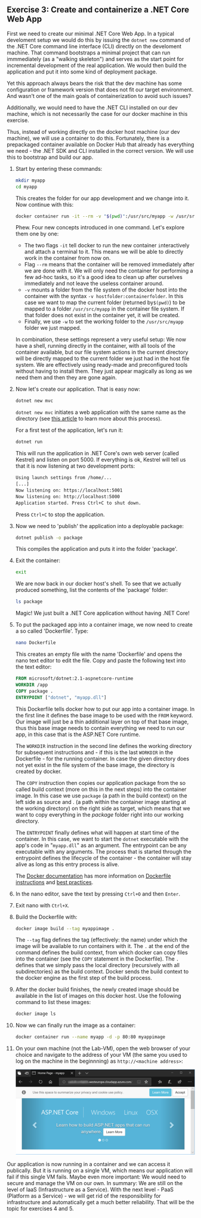 ## Exercise 3: Create and containerize a .NET Core Web App 

First we need to create our minimal .NET Core Web App. In a typical develoment setup we would do this by issuing the `dotnet new` command of the .NET Core command line interface (CLI) directly on the develoment machine. That command bootstraps a minimal project that can run immmediately (as a "walking skeleton") and serves as the start point for incremental development of the real application. We would then build the application and put it into some kind of deployment package.

Yet this approach always bears the risk that the dev machine has some configuration or framework version that does not fit our target environment. And wasn't one of the main goals of containerization to avoid such issues?
    
Additionally, we would need to have the .NET CLI installed on our dev machine, which is not necessarily the case for our docker machine in this exercise.

Thus, instead of working directly on the docker host machine (our dev machine), we will use a container to do this. Fortunately, there is a prepackaged container available on Docker Hub that already has everything we need - the .NET SDK and CLI installed in the correct version. We will use this to bootstrap and build our app.

1. Start by entering these commands:

    ```sh
    mkdir myapp
    cd myapp
    ```

    This creates the folder for our app development and we change into it. Now continue with this:

    ```sh
    docker container run -it --rm -v "$(pwd)":/usr/src/myapp -w /usr/src/myapp microsoft/dotnet:2.1-sdk sh 
    ```

    Phew. Four new concepts introduced in one command. Let's explore them one by one:

    * The two flags `-it` tell docker to run the new container `i`nteractively and attach a `t`erminal to it. This means we will be able to directly work in the container from now on.
    * Flag `--rm` means that the container will be removed immediately after we are done with it. We will only need the container for performing a few ad-hoc tasks, so it's a good idea to clean up after ourselves immediately and not leave the useless container around.
    * `-v` mounts a folder from the file system of the docker host into the container with the syntax `-v hostfolder:containerfolder`. In this case we want to map the current folder (returned by`$(pwd)`) to be mapped to a folder `/usr/src/myapp` in the container file system. If that folder does not exist in the container yet, it will be created.
    * Finally, we use `-w` to set the working folder to the `/usr/src/myapp` folder we just mapped.
    
    In combination, these settings represent a very useful setup: We now have a shell, running directly in the container, with all tools of the container available, but our file system actions in the current directory will be directly mapped to the current folder we just had in the host file system. We are effectively using ready-made and preconfigured tools without having to install them. They just appear magically as long as we need them and then they are gone again.

1. Now let's create our application. That is easy now: 

    ```sh
    dotnet new mvc
    ```

    `dotnet new mvc` initiates a web application with the same name as the directory (see [this article](https://docs.microsoft.com/en-us/aspnet/core/tutorials/first-mvc-app-xplat/start-mvc?view=aspnetcore-2.1) to learn more about this process).

    For a first test of the application, let's run it:

    ```sh
    dotnet run
    ```

    This will run the application in .NET Core's own web server (called Kestrel) and listen on port 5000. If everything is ok, Kestrel will tell us that it is now listening at two development ports:

    ```txt
    Using launch settings from /home/...
    [...]
    Now listening on: https://localhost:5001
    Now listening on: http://localhost:5000
    Application started. Press Ctrl+C to shut down.
    ```
    Press `Ctrl+C` to stop the application.

1. Now we need to 'publish' the application into a deployable package:

    ```sh
    dotnet publish -o package
    ```

    This compiles the application and puts it into the folder 'package'. 

1. Exit the container:

    ```sh
    exit
    ```

    We are now back in our docker host's shell. To see that we actually produced something, list the contents of the 'package' folder:

    ```sh
    ls package
    ```

    Magic! We just built a .NET Core application without having .NET Core!

1. To put the packaged app into a container image, we now need to create a so called 'Dockerfile'. Type:

    ```sh
    nano Dockerfile
    ```

    This creates an empty file with the name 'Dockerfile' and opens the nano text editor to edit the file. Copy and paste the following text into the text editor:

    ```Dockerfile
    FROM microsoft/dotnet:2.1-aspnetcore-runtime
    WORKDIR /app
    COPY package .
    ENTRYPOINT ["dotnet", "myapp.dll"]
    ```
    This Dockerfile tells docker how to put our app into a container image. In the first line it defines the base image to be used with the `FROM` keyword. Our image will just be a thin additional layer on top of that base image, thus this base image needs to contain everything we need to run our app, in this case that is the ASP.NET Core runtime.

    The `WORKDIR` instruction in the second line defines the working directory for subsequent instructions and - if this is the last `WORKDIR` in the Dockerfile - for the running container. In case the given directory does not yet exist in the file system of the base image, the directory is created by docker.

    The `COPY` instruction then copies our application package from the so called build context (more on this in the next steps) into the container image. In this case we use `package` (a path in the build context) on the left side as source and . (a path within the container image starting at the working directory) on the right side as target, which means that we want to copy everything in the *package* folder right into our working directory.

    The `ENTRYPOINT` finally defines what will happen at start time of the container. In this case, we want to start the `dotnet` executable with the app's code in "`myapp.dll`" as an argument. The entrypoint can be any executable with any arguments. The process that is started through the entrypoint defines the lifecycle of the container - the container will stay alive as long as this entry process is alive.

    The [Docker documentation](https://docs.docker.com/) has more information on [Dockerfile instructions](https://docs.docker.com/engine/reference/builder/) and [best practices](https://docs.docker.com/develop/develop-images/dockerfile_best-practices/).

1. In the nano editor, save the text by pressing `Ctrl+O` and then `Enter`.

1. Exit nano with `Ctrl+X`.

1. Build the Dockerfile with:

    ```sh
    docker image build --tag myappimage .
    ```

    The ``--tag`` flag defines the tag (effectively: the name) under which the image will be available to run containers with it. The `.` at the end of the command defines the build context, from which docker can copy files into the container (see the `COPY` statement in the Dockerfile). The `.` defines that we simply pass the local directory (recursively with all subdirectories) as the build context. Docker sends the build context to the docker engine as the first step of the build process.

1. After the docker build finishes, the newly created image should be available in the list of images on this docker host. Use the following command to list these images:

    ```sh
    docker image ls
    ```

1. Now we can finally run the image as a container:

    ```sh
    docker container run --name myapp -d -p 80:80 myappimage
    ```

1. On your own machine (not the Lab-VM), open the web browser of your choice and navigate to the address of your VM (the same you used to log on the machine in the beginnning) as `http://<machine address>`:

   ![The web app served from our container](./media/dotnetcoreapp.png)

Our application is now running in a container and we can access it publically. But it is running on a single VM, which means our application will fail if this single VM fails. Maybe even more important: We would need to secure and manage the VM on our own. In summary: We are still on the level of IaaS (Infrastructure as a Service). With the next level - PaaS (Platform as a Service) - we will get rid of the responsibility for infrastructure and automatically get a much better reliability. That will be the topic for exercises 4 and 5. 